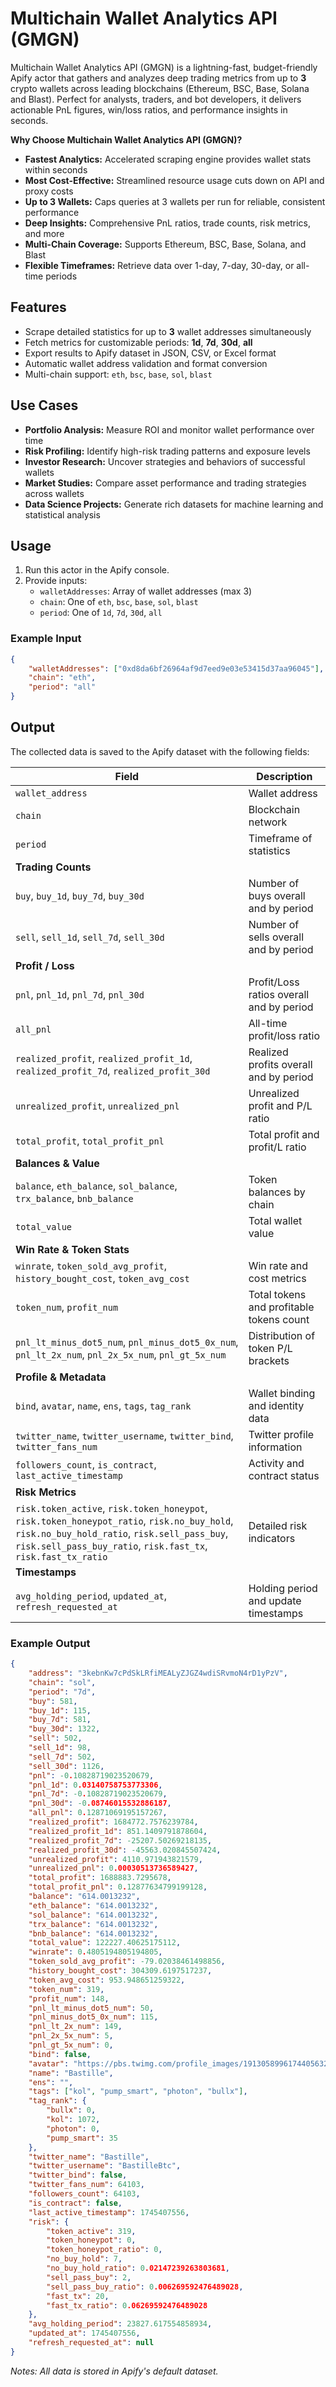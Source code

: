 # Multichain Wallet Analytics API (GMGN)

Multichain Wallet Analytics API (GMGN) is a lightning-fast, budget-friendly Apify actor that gathers and analyzes deep trading metrics from up to **3** crypto wallets across leading blockchains (Ethereum, BSC, Base, Solana and Blast). Perfect for analysts, traders, and bot developers, it delivers actionable PnL figures, win/loss ratios, and performance insights in seconds.

**Why Choose Multichain Wallet Analytics API (GMGN)?**

-   **Fastest Analytics:** Accelerated scraping engine provides wallet stats within seconds
-   **Most Cost-Effective:** Streamlined resource usage cuts down on API and proxy costs
-   **Up to 3 Wallets:** Caps queries at 3 wallets per run for reliable, consistent performance
-   **Deep Insights:** Comprehensive PnL ratios, trade counts, risk metrics, and more
-   **Multi-Chain Coverage:** Supports Ethereum, BSC, Base, Solana, and Blast
-   **Flexible Timeframes:** Retrieve data over 1-day, 7-day, 30-day, or all-time periods

## Features

-   Scrape detailed statistics for up to **3** wallet addresses simultaneously
-   Fetch metrics for customizable periods: **1d**, **7d**, **30d**, **all**
-   Export results to Apify dataset in JSON, CSV, or Excel format
-   Automatic wallet address validation and format conversion
-   Multi-chain support: `eth`, `bsc`, `base`, `sol`, `blast`

## Use Cases

-   **Portfolio Analysis:** Measure ROI and monitor wallet performance over time
-   **Risk Profiling:** Identify high-risk trading patterns and exposure levels
-   **Investor Research:** Uncover strategies and behaviors of successful wallets
-   **Market Studies:** Compare asset performance and trading strategies across wallets
-   **Data Science Projects:** Generate rich datasets for machine learning and statistical analysis

## Usage

1. Run this actor in the Apify console.
2. Provide inputs:
    - `walletAddresses`: Array of wallet addresses (max 3)
    - `chain`: One of `eth`, `bsc`, `base`, `sol`, `blast`
    - `period`: One of `1d`, `7d`, `30d`, `all`

### Example Input

```json
{
    "walletAddresses": ["0xd8da6bf26964af9d7eed9e03e53415d37aa96045"],
    "chain": "eth",
    "period": "all"
}
```

## Output

The collected data is saved to the Apify dataset with the following fields:

| Field                                                                                                                                                                                                         | Description                              |
| ------------------------------------------------------------------------------------------------------------------------------------------------------------------------------------------------------------- | ---------------------------------------- |
| `wallet_address`                                                                                                                                                                                              | Wallet address                           |
| `chain`                                                                                                                                                                                                       | Blockchain network                       |
| `period`                                                                                                                                                                                                      | Timeframe of statistics                  |
| **Trading Counts**                                                                                                                                                                                            |                                          |
| `buy`, `buy_1d`, `buy_7d`, `buy_30d`                                                                                                                                                                          | Number of buys overall and by period     |
| `sell`, `sell_1d`, `sell_7d`, `sell_30d`                                                                                                                                                                      | Number of sells overall and by period    |
| **Profit / Loss**                                                                                                                                                                                             |                                          |
| `pnl`, `pnl_1d`, `pnl_7d`, `pnl_30d`                                                                                                                                                                          | Profit/Loss ratios overall and by period |
| `all_pnl`                                                                                                                                                                                                     | All-time profit/loss ratio               |
| `realized_profit`, `realized_profit_1d`, `realized_profit_7d`, `realized_profit_30d`                                                                                                                          | Realized profits overall and by period   |
| `unrealized_profit`, `unrealized_pnl`                                                                                                                                                                         | Unrealized profit and P/L ratio          |
| `total_profit`, `total_profit_pnl`                                                                                                                                                                            | Total profit and profit/L ratio          |
| **Balances & Value**                                                                                                                                                                                          |                                          |
| `balance`, `eth_balance`, `sol_balance`, `trx_balance`, `bnb_balance`                                                                                                                                         | Token balances by chain                  |
| `total_value`                                                                                                                                                                                                 | Total wallet value                       |
| **Win Rate & Token Stats**                                                                                                                                                                                    |                                          |
| `winrate`, `token_sold_avg_profit`, `history_bought_cost`, `token_avg_cost`                                                                                                                                   | Win rate and cost metrics                |
| `token_num`, `profit_num`                                                                                                                                                                                     | Total tokens and profitable tokens count |
| `pnl_lt_minus_dot5_num`, `pnl_minus_dot5_0x_num`, `pnl_lt_2x_num`, `pnl_2x_5x_num`, `pnl_gt_5x_num`                                                                                                           | Distribution of token P/L brackets       |
| **Profile & Metadata**                                                                                                                                                                                        |                                          |
| `bind`, `avatar`, `name`, `ens`, `tags`, `tag_rank`                                                                                                                                                           | Wallet binding and identity data         |
| `twitter_name`, `twitter_username`, `twitter_bind`, `twitter_fans_num`                                                                                                                                        | Twitter profile information              |
| `followers_count`, `is_contract`, `last_active_timestamp`                                                                                                                                                     | Activity and contract status             |
| **Risk Metrics**                                                                                                                                                                                              |                                          |
| `risk.token_active`, `risk.token_honeypot`, `risk.token_honeypot_ratio`, `risk.no_buy_hold`, `risk.no_buy_hold_ratio`, `risk.sell_pass_buy`, `risk.sell_pass_buy_ratio`, `risk.fast_tx`, `risk.fast_tx_ratio` | Detailed risk indicators                 |
| **Timestamps**                                                                                                                                                                                                |                                          |
| `avg_holding_period`, `updated_at`, `refresh_requested_at`                                                                                                                                                    | Holding period and update timestamps     |

### Example Output

```json
{
    "address": "3kebnKw7cPdSkLRfiMEALyZJGZ4wdiSRvmoN4rD1yPzV",
    "chain": "sol",
    "period": "7d",
    "buy": 581,
    "buy_1d": 115,
    "buy_7d": 581,
    "buy_30d": 1322,
    "sell": 502,
    "sell_1d": 98,
    "sell_7d": 502,
    "sell_30d": 1126,
    "pnl": -0.10828719023520679,
    "pnl_1d": 0.03140758753773306,
    "pnl_7d": -0.10828719023520679,
    "pnl_30d": -0.08746015532886187,
    "all_pnl": 0.12871069195157267,
    "realized_profit": 1684772.7576239784,
    "realized_profit_1d": 851.1409791878604,
    "realized_profit_7d": -25207.50269218135,
    "realized_profit_30d": -45563.020845507424,
    "unrealized_profit": 4110.971943821579,
    "unrealized_pnl": 0.00030513736589427,
    "total_profit": 1688883.7295678,
    "total_profit_pnl": 0.12877634799199128,
    "balance": "614.0013232",
    "eth_balance": "614.0013232",
    "sol_balance": "614.0013232",
    "trx_balance": "614.0013232",
    "bnb_balance": "614.0013232",
    "total_value": 122227.40625175112,
    "winrate": 0.4805194805194805,
    "token_sold_avg_profit": -79.02038461498856,
    "history_bought_cost": 304309.6197517237,
    "token_avg_cost": 953.948651259322,
    "token_num": 319,
    "profit_num": 148,
    "pnl_lt_minus_dot5_num": 50,
    "pnl_minus_dot5_0x_num": 115,
    "pnl_lt_2x_num": 149,
    "pnl_2x_5x_num": 5,
    "pnl_gt_5x_num": 0,
    "bind": false,
    "avatar": "https://pbs.twimg.com/profile_images/1913058996174405632/11uKxGds_400x400.jpg",
    "name": "Bastille",
    "ens": "",
    "tags": ["kol", "pump_smart", "photon", "bullx"],
    "tag_rank": {
        "bullx": 0,
        "kol": 1072,
        "photon": 0,
        "pump_smart": 35
    },
    "twitter_name": "Bastille",
    "twitter_username": "BastilleBtc",
    "twitter_bind": false,
    "twitter_fans_num": 64103,
    "followers_count": 64103,
    "is_contract": false,
    "last_active_timestamp": 1745407556,
    "risk": {
        "token_active": 319,
        "token_honeypot": 0,
        "token_honeypot_ratio": 0,
        "no_buy_hold": 7,
        "no_buy_hold_ratio": 0.02147239263803681,
        "sell_pass_buy": 2,
        "sell_pass_buy_ratio": 0.006269592476489028,
        "fast_tx": 20,
        "fast_tx_ratio": 0.06269592476489028
    },
    "avg_holding_period": 23827.617554858934,
    "updated_at": 1745407556,
    "refresh_requested_at": null
}
```

_Notes: All data is stored in Apify's default dataset._
